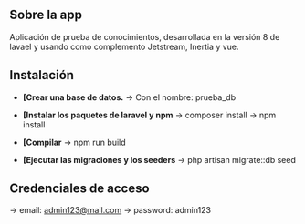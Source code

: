 
## Sobre la app

Aplicación de prueba de conocimientos, desarrollada en la versión 8 de lavael y usando como complemento Jetstream, Inertia y vue. 

## Instalación

- **[Crear una base de datos.**
-> Con el nombre: prueba_db

- **[Instalar los paquetes de laravel y npm**
-> composer install 
-> npm install

- **[Compilar**
-> npm run build

- **[Ejecutar las migraciones y los seeders**
-> php artisan migrate::db seed



## Credenciales de acceso
-> email: admin123@mail.com
-> password: admin123
